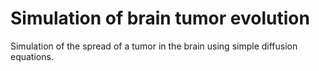 # Simulation of brain tumor evolution
 
Simulation of the spread of a tumor in the brain using simple diffusion equations.
